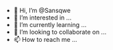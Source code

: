 


- 👋 Hi, I’m @Sansqwe
- 👀 I’m interested in ...
- 🌱 I’m currently learning ...
- 💞️ I’m looking to collaborate on ...
- 📫 How to reach me ...

<!---
Sansqwe/Sansqwe is a ✨ special ✨ repository because its `README.md` (this file) appears on your GitHub profile.
You can click the Preview link to take a look at your changes.
--->
